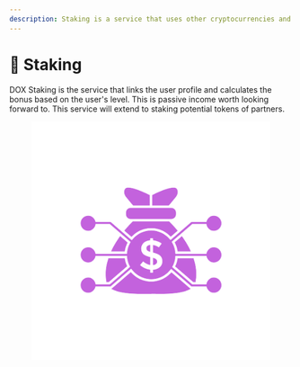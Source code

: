 ```yaml
---
description: Staking is a service that uses other cryptocurrencies and enjoys DOX.
---
```


# 🌟 Staking

DOX Staking is the service that links the user profile and calculates the bonus based on the user's level. This is passive income worth looking forward to. This service will extend to staking potential tokens of partners.

<figure><img src="../../../.gitbook/assets/Staking11-removebg-preview.png" alt=""><figcaption></figcaption></figure>
